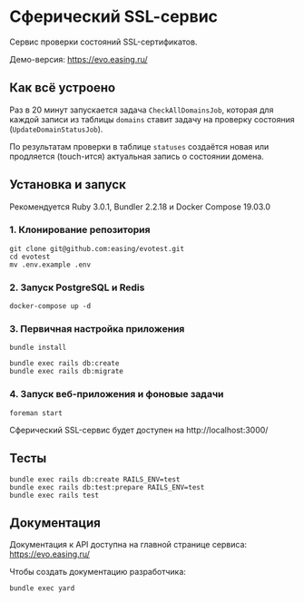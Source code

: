 # Сферический SSL-cервис

Сервис проверки состояний SSL-сертификатов.

Демо-версия: https://evo.easing.ru/

## Как всё устроено

Раз в 20 минут запускается задача `CheckAllDomainsJob`, которая для каждой записи из таблицы `domains` ставит задачу
на проверку состояния (`UpdateDomainStatusJob`).

По результатам проверки в таблице `statuses` создаётся новая или продляется (touch-ится) актуальная запись
о состоянии домена.


## Установка и запуск

Рекомендуется Ruby 3.0.1, Bundler 2.2.18 и Docker Compose 19.03.0

### 1. Клонирование репозитория
```
git clone git@github.com:easing/evotest.git
cd evotest
mv .env.example .env
```

### 2. Запуск PostgreSQL и Redis

```
docker-compose up -d
```

### 3. Первичная настройка приложения
```
bundle install

bundle exec rails db:create
bundle exec rails db:migrate
```

### 4. Запуск веб-приложения и фоновые задачи
```
foreman start
```

Сферический SSL-сервис будет доступен на http://localhost:3000/

## Тесты
```
bundle exec rails db:create RAILS_ENV=test
bundle exec rails db:test:prepare RAILS_ENV=test
bundle exec rails test
```

## Документация

Документация к API доступна на главной странице сервиса: https://evo.easing.ru/


Чтобы создать документацию разработчика:
```
bundle exec yard
```